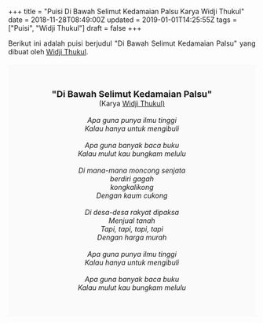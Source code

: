 +++
title = "Puisi Di Bawah Selimut Kedamaian Palsu Karya Widji Thukul"
date = 2018-11-28T08:49:00Z
updated = 2019-01-01T14:25:55Z
tags = ["Puisi", "Widji Thukul"]
draft = false
+++

<div dir="ltr" style="text-align: left;" trbidi="on"><div style="text-align: justify;">Berikut ini adalah puisi berjudul "Di Bawah Selimut Kedamaian Palsu" yang dibuat oleh <a href="http://ensiklopedia.kemdikbud.go.id/sastra/artikel/Wiji_Thukul" target="_blank">Widji Thukul</a>. </div><br /><div style="background: #FAFAFA; font-size: 14px; height: auto; margin: 0 auto; padding: 50px; text-align: center; width: auto;"><span style="font-size: 18px;"><b>"Di Bawah Selimut Kedamaian Palsu"</b></span><br />(Karya <a href="https://www.sekata.web.id/tags/widji-thukul" target="_blank">Widji Thukul)</a> <br /><br /><i>Apa guna punya ilmu tinggi<br />Kalau hanya untuk mengibuli<br /><br />Apa guna banyak baca buku<br />Kalau mulut kau bungkam melulu<br /><br />Di mana-mana moncong senjata<br />berdiri gagah<br />kongkalikong<br />Dengan kaum cukong<br /><br />Di desa-desa rakyat dipaksa<br />Menjual tanah<br />Tapi, tapi, tapi, tapi<br />Dengan harga murah<br /><br />Apa guna punya ilmu tinggi<br />Kalau hanya untuk mengibuli<br /><br />Apa guna banyak baca buku<br />Kalau mulut kau bungkam melulu</i></div></div>
